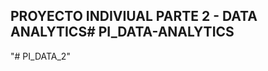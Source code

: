 ## PROYECTO INDIVIUAL PARTE 2 - DATA ANALYTICS#   P I _ D A T A - A N A L Y T I C S  
 "# PI_DATA_2"  
